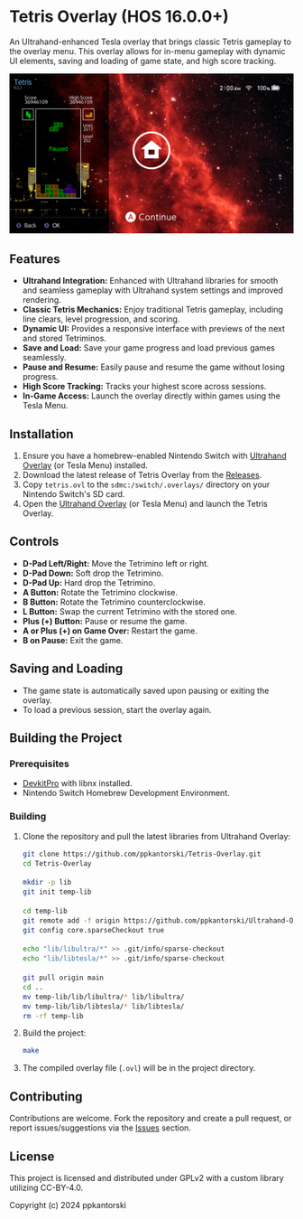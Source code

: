 # Tetris Overlay (HOS 16.0.0+)

An Ultrahand-enhanced Tesla overlay that brings classic Tetris gameplay to the overlay menu. This overlay allows for in-menu gameplay with dynamic UI elements, saving and loading of game state, and high score tracking.

[![Screenshot_1](.pics/screenshot_1.png)](https://gbatemp.net/threads/tetris-overlay.661021/)

## Features

- **Ultrahand Integration:** Enhanced with Ultrahand libraries for smooth and seamless gameplay with Ultrahand system settings and improved rendering.
- **Classic Tetris Mechanics:** Enjoy traditional Tetris gameplay, including line clears, level progression, and scoring.
- **Dynamic UI:** Provides a responsive interface with previews of the next and stored Tetriminos.
- **Save and Load:** Save your game progress and load previous games seamlessly.
- **Pause and Resume:** Easily pause and resume the game without losing progress.
- **High Score Tracking:** Tracks your highest score across sessions.
- **In-Game Access:** Launch the overlay directly within games using the Tesla Menu.

## Installation

1. Ensure you have a homebrew-enabled Nintendo Switch with [Ultrahand Overlay](https://github.com/ppkantorski/Ultrahand-Overlay) (or Tesla Menu) installed.
2. Download the latest release of Tetris Overlay from the [Releases](https://github.com/ppkantorski/Tetris-Overlay/releases).
3. Copy `tetris.ovl` to the `sdmc:/switch/.overlays/` directory on your Nintendo Switch's SD card.
4. Open the [Ultrahand Overlay](https://github.com/ppkantorski/Ultrahand-Overlay) (or Tesla Menu) and launch the Tetris Overlay.

## Controls

- **D-Pad Left/Right:** Move the Tetrimino left or right.
- **D-Pad Down:** Soft drop the Tetrimino.
- **D-Pad Up:** Hard drop the Tetrimino.
- **A Button:** Rotate the Tetrimino clockwise.
- **B Button:** Rotate the Tetrimino counterclockwise.
- **L Button:** Swap the current Tetrimino with the stored one.
- **Plus (+) Button:** Pause or resume the game.
- **A or Plus (+) on Game Over:** Restart the game.
- **B on Pause:** Exit the game.

## Saving and Loading

- The game state is automatically saved upon pausing or exiting the overlay.
- To load a previous session, start the overlay again.

## Building the Project

### Prerequisites

- [DevkitPro](https://devkitpro.org/) with libnx installed.
- Nintendo Switch Homebrew Development Environment.

### Building

1. Clone the repository and pull the latest libraries from Ultrahand Overlay:
    ```bash
    git clone https://github.com/ppkantorski/Tetris-Overlay.git
    cd Tetris-Overlay
    
    mkdir -p lib
    git init temp-lib
    
    cd temp-lib
    git remote add -f origin https://github.com/ppkantorski/Ultrahand-Overlay.git
    git config core.sparseCheckout true
    
    echo "lib/libultra/*" >> .git/info/sparse-checkout
    echo "lib/libtesla/*" >> .git/info/sparse-checkout
    
    git pull origin main
    cd ..
    mv temp-lib/lib/libultra/* lib/libultra/
    mv temp-lib/lib/libtesla/* lib/libtesla/
    rm -rf temp-lib
    ```
2. Build the project:
    ```bash
    make
    ```
3. The compiled overlay file (`.ovl`) will be in the project directory.

## Contributing

Contributions are welcome. Fork the repository and create a pull request, or report issues/suggestions via the [Issues](https://github.com/ppkantorski/Tetris-Overlay/issues) section.

## License

This project is licensed and distributed under GPLv2 with a custom library utilizing CC-BY-4.0.

Copyright (c) 2024 ppkantorski
